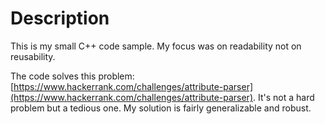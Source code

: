 # Description

This is my small C++ code sample. My focus was on readability not on reusability.

The code solves this problem: [https://www.hackerrank.com/challenges/attribute-parser](https://www.hackerrank.com/challenges/attribute-parser). It's not a hard problem but a tedious one. My solution is fairly generalizable and robust. 

